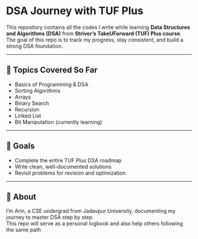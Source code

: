 # DSA Journey with TUF Plus

This repository contains all the codes I write while learning **Data Structures and Algorithms (DSA)** from **Striver’s TakeUForward (TUF) Plus course**.  
The goal of this repo is to track my progress, stay consistent, and build a strong DSA foundation.

---

## 📌 Topics Covered So Far
- Basics of Programming & DSA  
- Sorting Algorithms  
- Arrays  
- Binary Search  
- Recursion  
- Linked List  
- Bit Manipulation (currently learning)

---

## 🎯 Goals
- Complete the entire TUF Plus DSA roadmap  
- Write clean, well-documented solutions  
- Revisit problems for revision and optimization  

---

## 🚀 About
I’m Arin, a CSE undergrad from Jadavpur University, documenting my journey to master DSA step by step.  
This repo will serve as a personal logbook and also help others following the same path

